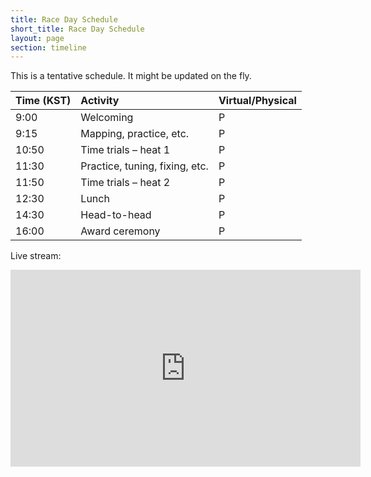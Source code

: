 ```yaml
---
title: Race Day Schedule
short_title: Race Day Schedule
layout: page
section: timeline
---
```


This is a tentative schedule. It might be updated on the fly.

| Time (KST)  | Activity                        | Virtual/Physical      |
|:------------|:--------------------------------|-----------------------|
| 9:00        | Welcoming                       | P                     |
| 9:15        | Mapping, practice, etc.         | P                     |
| 10:50       | Time trials – heat 1            | P                     |
| 11:30       | Practice, tuning, fixing, etc.  | P                     |
| 11:50       | Time trials – heat 2            | P                     |
| 12:30       | Lunch                           | P                     |
| 14:30       | Head-to-head                    | P                     |
| 16:00       | Award ceremony                  | P                     |


Live stream:

<iframe width="560" height="315" src="https://www.youtube.com/embed/KLOceDeegVs" title="YouTube video player" frameborder="0" allow="accelerometer; autoplay; clipboard-write; encrypted-media; gyroscope; picture-in-picture" allowfullscreen></iframe>
